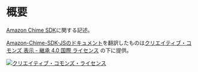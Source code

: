 # 概要
[Amazon Chime SDK](https://github.com/aws/amazon-chime-sdk-js)に関する記述。

[Amazon-Chime-SDK-JSのドキュメント](https://aws.github.io/amazon-chime-sdk-js/index.html)を翻訳したものは[クリエイティブ・コモンズ 表示 - 継承 4.0 国際 ライセンス](http://creativecommons.org/licenses/by-sa/4.0/)
の下に提供。

[![クリエイティブ・コモンズ・ライセンス](https://i.creativecommons.org/l/by-sa/4.0/88x31.png)](http://creativecommons.org/licenses/by-sa/4.0/)
